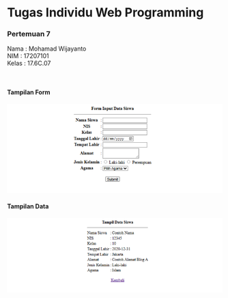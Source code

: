 # Tugas Individu Web Programming 
<h3>Pertemuan 7</h3>

Nama  : Mohamad Wijayanto
<br>NIM   : 17207101
<br>Kelas : 17.6C.07

<br>
<h4>Tampilan Form</h4>
<img src="https://github.com/mwijayanto/Di-Lemas/blob/fc7d77a53939490211e77b176b92226a8b201ff3/image/tampilan%20form.PNG">
<h4>Tampilan Data</h4>
<img src="https://github.com/mwijayanto/Di-Lemas/blob/fc7d77a53939490211e77b176b92226a8b201ff3/image/tampilan%20data.PNG">
